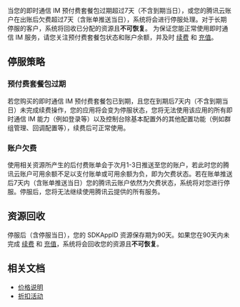 当您的即时通信 IM 预付费套餐包过期超过7天（不含到期当日），或您的腾讯云账户在出账后欠费超过7天（含账单推送当日），系统将会进行停服处理。对于长期停服的客户，系统将回收已分配的资源且**不可恢复**。
为保证您能正常使用即时通信 IM 服务，请您关注预付费套餐包状态和账户余额，并及时 [续费](https://cloud.tencent.com/document/product/269/32472) 和 [充值](https://cloud.tencent.com/document/product/555/9902)。

## 停服策略
### 预付费套餐包过期
若您购买的即时通信 IM 预付费套餐包已到期，且您在到期后7天内（不含到期当日）未完成续费操作，您的应用将会变为停服状态，您将无法使用该应用的所有即时通信 IM 能力（例如登录等）以及控制台除基本配置外的其他配置功能（例如群组管理、回调配置等），续费后可正常使用。

### 账户欠费
使用相关资源所产生的后付费账单会于次月1-3日推送至您的账户，若此时您的腾讯云账户可用余额不足以支付账单或可用余额为负，即为欠费状态。若在账单推送后7天内（含账单推送当日）您的腾讯云账户依然为欠费状态，系统将对您进行停服。停服后，您将无法继续使用腾讯云提供的所有服务。

## 资源回收
停服后（含停服当日），您的 SDKAppID 资源保存期为90天。如果您在90天内未完成 [续费](https://cloud.tencent.com/document/product/269/32472) 和 [充值](https://cloud.tencent.com/document/product/555/9902)，系统将会回收您的资源且**不可恢复**。

## 相关文档
- [价格说明](https://cloud.tencent.com/document/product/269/11673)
- [折扣活动](https://cloud.tencent.com/document/product/269/46181)

